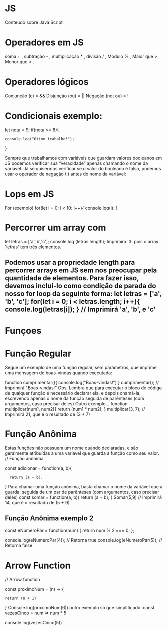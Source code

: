 # JS
Conteudo sobre Java Script

# Operadores em JS
soma + , subtração - , multiplicação * , divisão / ,
Modulo % , Maior que > , Menor que < .
# Operadores lógicos
Conjunção (e) = &&
Disjunção (ou) = ||
Negação (not ou) = !

# Condicionais exemplo:
let nota = 9;
if(nota >= 8){

    console.log("Ótimo trabalho!");
}


Sempre que trabalhamos com variáveis que guardam valores booleanos em JS podemos verificar sua “veracidade” apenas chamando o nome da variável. Já se quisermos verificar se o valor do booleano é falso, podemos usar o operador de negação (!) antes do nome da variável:

# Lops em JS
For (exemplo)
for(let i = 0; i < 10; i++){
    console.log(i);
}

# Percorrer um array com 
let letras = ['a','b','c'];
console.log (letras.length);
Imprimira '3' pois o array 'letras' tem três elementos.

Podemos usar a propriedade length para percorrer arrays em JS sem nos preocupar pela quantidade de elementos. Para fazer isso, devemos inclui-lo como condição de parada do nosso for loop da seguinte forma:
let letras = ['a', 'b', 'c'];
for(let i = 0; i < letras.length; i++){
    console.log(letras[i]);
}
// Imprimirá 'a', 'b', e 'c'
-------------------------------------------------------------------------------------------------
# Funçoes
# Função Regular
Segue um exemplo de uma função regular, sem parâmetros, que imprime uma mensagem de boas-vindas quando executada:


function cumprimentar(){
    console.log("Boas-vindas!")
}
cumprimentar();
// Imprimirá "Boas-vindas!"
Obs. Lembra que para executar o bloco de código de qualquer função é necessário declarar ela, e depois chamá-la, escrevendo apenas o nome da função seguida de parênteses (com argumentos, caso precisar deles)
Outro exemplo...
function multiplicar(num1, num2){
    return (num1 * num2);
}
multiplicar(3, 7);
// Imprimirá 21, que é o resultado de (3 * 7)

# Função Anônima
Estas funções não possuem um nome quando declaradas, e são geralmente atribuídas a uma variável que guarda a função como seu valor.
// Função anônima

const adicionar = function(a, b){

      return (a + b);
}
Para chamar uma função anônima, basta chamar o nome da variável que a guarda, seguida de um par de parênteses (com argumentos, caso precisar deles)
const somar = function(a, b){
    return (a + b);
}
Somar(5,9)
// Imprimirá 14, que é o resultado de (5 + 9)

## Função Anônima exemplo 2
const eNumeroPar = function(num) {
  return num % 2 === 0;
};

console.log(eNumeroPar(4)); // Retorna true
console.log(eNumeroPar(5)); // Retorna false


# Arrow Function

// Arrow function

const proximoNum = (n) => {

    return (n + 1)

}
Console.log(proximoNum(6))
outro exemplo so que simplificado:
const vezesCinco = num => num * 5

console.log(vezesCinco(5))



